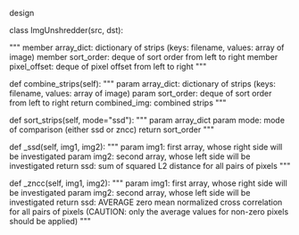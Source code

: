 design

class ImgUnshredder(src, dst):

"""
member array_dict: dictionary of strips (keys: filename, values: array of image)
member sort_order: deque of sort order from left to right
member pixel_offset: deque of pixel offset from left to right
"""

def combine_strips(self):
"""
param array_dict: dictionary of strips (keys: filename, values: array of image)
param sort_order: deque of sort order from left to right
return combined_img: combined strips
"""

def sort_strips(self, mode="ssd"):
"""
param array_dict
param mode: mode of comparison (either ssd or zncc)
return sort_order
"""

def _ssd(self, img1, img2):
"""
param img1: first array, whose right side will be investigated
param img2: second array, whose left side will be investigated
return ssd: sum of squared L2 distance for all pairs of pixels
"""

def _zncc(self, img1, img2):
"""
param img1: first array, whose right side will be investigated
param img2: second array, whose left side will be investigated
return ssd: AVERAGE zero mean normalized cross correlation for all pairs of pixels (CAUTION: only the average values for non-zero pixels should be applied)
"""

